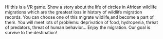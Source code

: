 Hi this is a VR game.
Show a story about the life of circles in African wildlife migrations which are the  greatest loss in history of wildlife migration records.  You can choose one of this migrate wildlife,and become a part of them. You will meet lots of problems: deprivation of food, hydropenia,  threat of predators, threat of human behavior…
Enjoy the migration. Our goal is survive to the destination!
